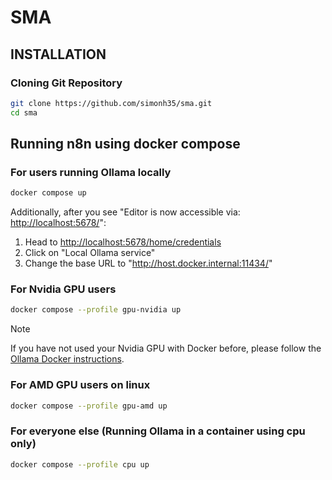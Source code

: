 # SMA

## INSTALLATION

### Cloning Git Repository
```bash
git clone https://github.com/simonh35/sma.git
cd sma
```

## Running n8n using docker compose

### For users running Ollama locally
```bash
docker compose up
```

Additionally, after you see "Editor is now accessible via: <http://localhost:5678/>":

1. Head to <http://localhost:5678/home/credentials>
2. Click on "Local Ollama service"
3. Change the base URL to "http://host.docker.internal:11434/"

### For Nvidia GPU users
```bash
docker compose --profile gpu-nvidia up
```
> [!NOTE]
> If you have not used your Nvidia GPU with Docker before, please follow the
> [Ollama Docker instructions](https://github.com/ollama/ollama/blob/main/docs/docker.md).

### For AMD GPU users on linux
```bash
docker compose --profile gpu-amd up
```

### For everyone else (Running Ollama in a container using cpu only)
```bash
docker compose --profile cpu up
```